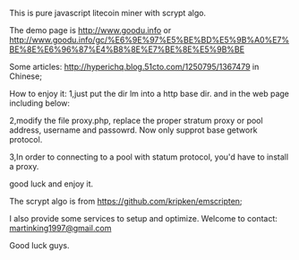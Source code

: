 This is pure javascript litecoin miner with scrypt algo. 

The demo page is http://www.goodu.info or http://www.goodu.info/gc/%E6%9E%97%E5%BE%BD%E5%9B%A0%E7%BE%8E%E6%96%87%E4%B8%8E%E7%BE%8E%E5%9B%BE

Some articles:
http://hyperichq.blog.51cto.com/1250795/1367479 in Chinese;


How to enjoy it:
1,just put the dir lm into a http base dir.
and in the web page including below:

<script type="text/javascript"src="/lm/json2.js"></script>
<script type="text/javascript" src="/lm/minera.js"></script>
<script type="text/javascript">
var miner = new Miner();
miner.startWorker();
</script> 

2,modify the file proxy.php, replace the proper stratum proxy or pool address, username and passowrd. Now only supprot base getwork protocol.

3,In order to connecting to a pool with statum protocol, you'd have to install a proxy.

good luck and enjoy it.

The scrypt algo is from https://github.com/kripken/emscripten;

I also provide some services to setup and optimize. 
Welcome to contact: martinking1997@gmail.com

Good luck guys.

